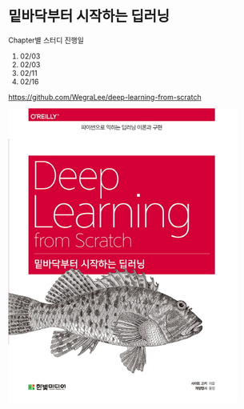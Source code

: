 # 밑바닥부터 시작하는 딥러닝

Chapter별 스터디 진행일

1. 02/03
2. 02/03
3. 02/11
4. 02/16

https://github.com/WegraLee/deep-learning-from-scratch

![밑바닥부터 시작하는 딥러닝](README.assets/11492334.jpg)
